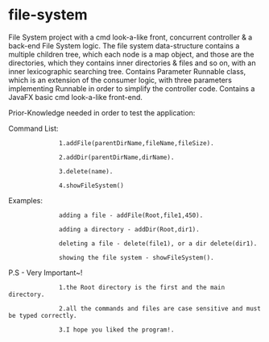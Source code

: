 # file-system

File System project with a cmd look-a-like front, concurrent controller & a back-end File System logic.
The file system data-structure contains a multiple children tree, which each node is a map object, and those are the directories,
which they contains inner directories & files and so on, with an inner lexicographic searching tree.
Contains Parameter Runnable class, which is an extension of the consumer logic, with three parameters implementing Runnable in order to simplify the controller code.
Contains a JavaFX basic cmd look-a-like front-end.

Prior-Knowledge needed in order to test the application:

  Command List: 
  
                  1.addFile(parentDirName,fileName,fileSize).
                  
                  2.addDir(parentDirName,dirName).
                  
                  3.delete(name).
                  
                  4.showFileSystem()
                  
  Examples:
  
                  adding a file - addFile(Root,file1,450).
                  
                  adding a directory - addDir(Root,dir1).
                  
        	      deleting a file - delete(file1), or a dir delete(dir1).
            
                  showing the file system - showFileSystem().


  P.S - Very Important~!
   
                  1.the Root directory is the first and the main directory.
                             
                  2.all the commands and files are case sensitive and must be typed correctly.
                             
                  3.I hope you liked the program!.
